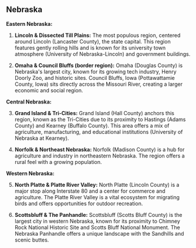 ## Nebraska

**Eastern Nebraska:**

1. **Lincoln & Dissected Till Plains:** The most populous region, centered around Lincoln (Lancaster County), the state capital. This region features gently rolling hills and is known for its university town atmosphere (University of Nebraska-Lincoln) and government buildings.

2. **Omaha & Council Bluffs (border region):** Omaha (Douglas County) is Nebraska's largest city, known for its growing tech industry, Henry Doorly Zoo, and historic sites. Council Bluffs, Iowa (Pottawattamie County, Iowa) sits directly across the Missouri River, creating a larger economic and social region.

**Central Nebraska:**

3. **Grand Island & Tri-Cities:** Grand Island (Hall County) anchors this region, known as the Tri-Cities due to its proximity to Hastings (Adams County) and Kearney (Buffalo County). This area offers a mix of agriculture, manufacturing, and educational institutions (University of Nebraska at Kearney).

4. **Norfolk & Northeast Nebraska:** Norfolk (Madison County) is a hub for agriculture and industry in northeastern Nebraska. The region offers a rural feel with a growing population.

**Western Nebraska:**

5. **North Platte & Platte River Valley:** North Platte (Lincoln County) is a major stop along Interstate 80 and a center for commerce and agriculture. The Platte River Valley is a vital ecosystem for migrating birds and offers opportunities for outdoor recreation.

6. **Scottsbluff & The Panhandle:** Scottsbluff (Scotts Bluff County) is the largest city in western Nebraska, known for its proximity to Chimney Rock National Historic Site and Scotts Bluff National Monument. The Nebraska Panhandle offers a unique landscape with the Sandhills and scenic buttes.
